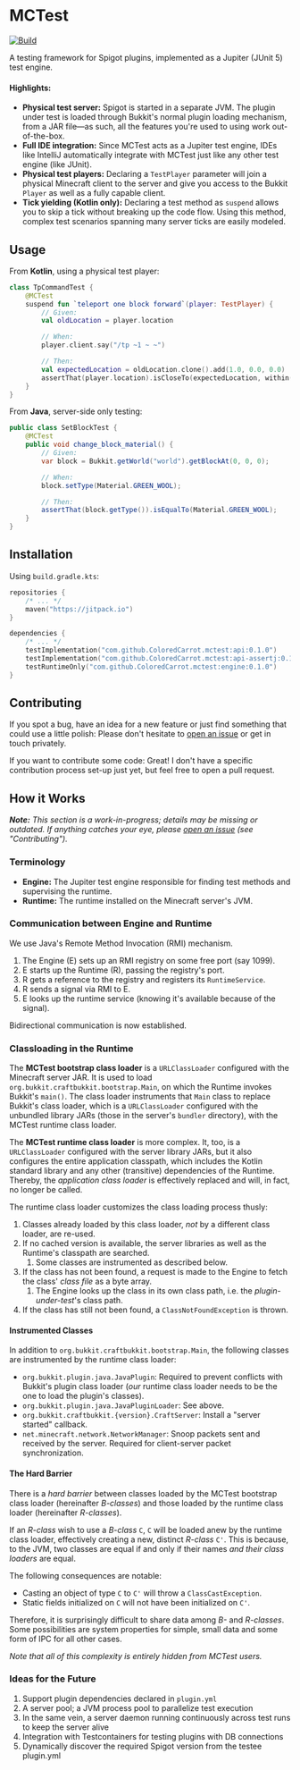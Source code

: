 # MCTest

[![Build](https://github.com/ColoredCarrot/mctest/actions/workflows/build.yml/badge.svg)](https://github.com/ColoredCarrot/mctest/actions/workflows/build.yml)

A testing framework for Spigot plugins, implemented as a Jupiter (JUnit 5) test engine.

#### Highlights:

- **Physical test server:** Spigot is started in a separate JVM.
  The plugin under test is loaded through Bukkit's normal plugin loading mechanism,
  from a JAR file&mdash;as such, all the features you're used to using work out-of-the-box.
- **Full IDE integration:** Since MCTest acts as a Jupiter test engine,
  IDEs like IntelliJ automatically integrate with MCTest just like any other test engine (like JUnit).
- **Physical test players:** Declaring a `TestPlayer` parameter
  will join a physical Minecraft client to the server
  and give you access to the Bukkit `Player` as well as a fully capable client.
- **Tick yielding (Kotlin only):** Declaring a test method as `suspend`
  allows you to skip a tick without breaking up the code flow.
  Using this method, complex test scenarios spanning many server ticks are easily modeled.

## Usage

From **Kotlin**, using a physical test player:

```kotlin
class TpCommandTest {
    @MCTest
    suspend fun `teleport one block forward`(player: TestPlayer) {
        // Given:
        val oldLocation = player.location

        // When:
        player.client.say("/tp ~1 ~ ~")

        // Then:
        val expectedLocation = oldLocation.clone().add(1.0, 0.0, 0.0)
        assertThat(player.location).isCloseTo(expectedLocation, within(1e-7))
    }
}
```

From **Java**, server-side only testing:

```java
public class SetBlockTest {
    @MCTest
    public void change_block_material() {
        // Given:
        var block = Bukkit.getWorld("world").getBlockAt(0, 0, 0);

        // When:
        block.setType(Material.GREEN_WOOL);

        // Then:
        assertThat(block.getType()).isEqualTo(Material.GREEN_WOOL);
    }
}
```

## Installation

Using `build.gradle.kts`:

```kotlin
repositories {
    /* ... */
    maven("https://jitpack.io")
}

dependencies {
    /* ... */
    testImplementation("com.github.ColoredCarrot.mctest:api:0.1.0")
    testImplementation("com.github.ColoredCarrot.mctest:api-assertj:0.1.0") // Optional
    testRuntimeOnly("com.github.ColoredCarrot.mctest:engine:0.1.0")
}
```

## Contributing

If you spot a bug, have an idea for a new feature or just find something that could use a little polish:
Please don't hesitate to [open an issue](https://github.com/ColoredCarrot/mctest/issues/new)
or get in touch privately.

If you want to contribute some code: Great!
I don't have a specific contribution process set-up just yet,
but feel free to open a pull request.

## How it Works

***Note:**
This section is a work-in-progress; details may be missing or outdated.
If anything catches your eye, please [open an issue](https://github.com/ColoredCarrot/mctest/issues/new)
(see "Contributing").*

### Terminology

- **Engine:** The Jupiter test engine responsible for finding test methods and supervising the runtime.
- **Runtime:** The runtime installed on the Minecraft server's JVM.

### Communication between Engine and Runtime

We use Java's Remote Method Invocation (RMI) mechanism.

1. The Engine (E) sets up an RMI registry on some free port (say 1099).
2. E starts up the Runtime (R), passing the registry's port.
3. R gets a reference to the registry and registers its `RuntimeService`.
4. R sends a signal via RMI to E.
5. E looks up the runtime service (knowing it's available because of the signal).

Bidirectional communication is now established.

### Classloading in the Runtime

The **MCTest bootstrap class loader** is a `URLClassLoader` configured with the Minecraft server JAR.
It is used to load `org.bukkit.craftbukkit.bootstrap.Main`,
on which the Runtime invokes Bukkit's `main()`.
The class loader instruments that `Main` class to replace Bukkit's class loader,
which is a `URLClassLoader` configured with the unbundled library JARs
(those in the server's `bundler` directory),
with the MCTest runtime class loader.

The **MCTest runtime class loader** is more complex.
It, too, is a `URLClassLoader` configured with the server library JARs,
but it also configures the entire application classpath,
which includes the Kotlin standard library and any other (transitive) dependencies of the Runtime.
Thereby, the *application class loader* is effectively replaced
and will, in fact, no longer be called.

The runtime class loader customizes the class loading process thusly:

1. Classes already loaded by this class loader, *not* by a different class loader, are re-used.
2. If no cached version is available, the server libraries as well as the Runtime's classpath are searched.
    1. Some classes are instrumented as described below.
3. If the class has not been found, a request is made to the Engine to fetch the class' *class file* as a byte array.
    1. The Engine looks up the class in its own class path, i.e. the *plugin-under-test*'s class path.
4. If the class has still not been found, a `ClassNotFoundException` is thrown.

#### Instrumented Classes

In addition to `org.bukkit.craftbukkit.bootstrap.Main`,
the following classes are instrumented by the runtime class loader:

- `org.bukkit.plugin.java.JavaPlugin`: Required to prevent conflicts with Bukkit's plugin class loader
  (*our* runtime class loader needs to be the one to load the plugin's classes).
- `org.bukkit.plugin.java.JavaPluginLoader`: See above.
- `org.bukkit.craftbukkit.{version}.CraftServer`: Install a "server started" callback.
- `net.minecraft.network.NetworkManager`: Snoop packets sent and received by the server.
  Required for client-server packet synchronization.

#### The Hard Barrier

There is a *hard barrier* between classes loaded by the MCTest bootstrap class loader (hereinafter *B-classes*)
and those loaded by the runtime class loader (hereinafter *R-classes*).

If an *R-class* wish to use a *B-class* `C`,
`C` will be loaded anew by the runtime class loader,
effectively creating a new, distinct *R-class* `C'`.
This is because, to the JVM, two classes are equal if and only if
their names *and their class loaders* are equal.

The following consequences are notable:

- Casting an object of type `C` to `C'` will throw a `ClassCastException`.
- Static fields initialized on `C` will not have been initialized on `C'`.

Therefore, it is surprisingly difficult to share data among *B-* and *R-classes*.
Some possibilities are system properties for simple, small data and
some form of IPC for all other cases.

*Note that all of this complexity is entirely hidden from MCTest users.*


### Ideas for the Future

1. Support plugin dependencies declared in `plugin.yml`
2. A server pool; a JVM process pool to parallelize test execution
3. In the same vein, a server daemon running continuously across test runs to keep the server alive
4. Integration with Testcontainers for testing plugins with DB connections
5. Dynamically discover the required Spigot version from the testee plugin.yml
